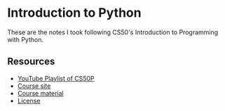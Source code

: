 # Introduction to Python
These are the notes I took following CS50's Introduction to Programming with Python.

## Resources
* [YouTube Playlist of CS50P](https://www.youtube.com/playlist?list=PLhQjrBD2T3817j24-GogXmWqO5Q5vYy0V)
* [Course site](https://cs50.harvard.edu/python/2022/)
* [Course material](https://cdn.cs50.net/python/2022/x/)
* [License](./LICENSE.md)
